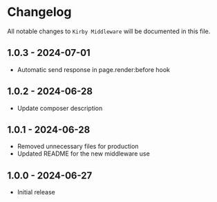 # Changelog

All notable changes to `Kirby Middleware` will be documented in this file.

## 1.0.3 - 2024-07-01

- Automatic send response in page.render:before hook

## 1.0.2 - 2024-06-28

- Update composer description

## 1.0.1 - 2024-06-28

- Removed unnecessary files for production
- Updated README for the new middleware use

## 1.0.0 - 2024-06-27

- Initial release
